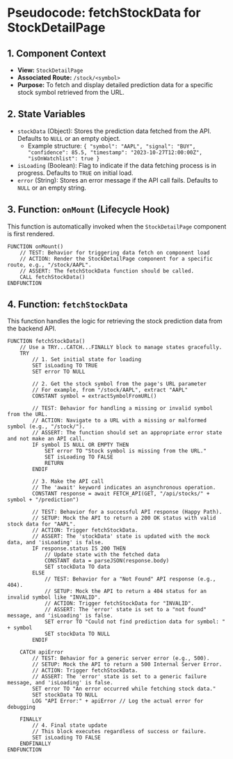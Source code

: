 # Pseudocode: fetchStockData for StockDetailPage

## 1. Component Context

-   **View:** `StockDetailPage`
-   **Associated Route:** `/stock/<symbol>`
-   **Purpose:** To fetch and display detailed prediction data for a specific stock symbol retrieved from the URL.

## 2. State Variables

-   `stockData` (Object): Stores the prediction data fetched from the API. Defaults to `NULL` or an empty object.
    -   Example structure: `{ "symbol": "AAPL", "signal": "BUY", "confidence": 85.5, "timestamp": "2023-10-27T12:00:00Z", "isOnWatchlist": true }`
-   `isLoading` (Boolean): Flag to indicate if the data fetching process is in progress. Defaults to `TRUE` on initial load.
-   `error` (String): Stores an error message if the API call fails. Defaults to `NULL` or an empty string.

## 3. Function: `onMount` (Lifecycle Hook)

This function is automatically invoked when the `StockDetailPage` component is first rendered.

```plaintext
FUNCTION onMount()
    // TEST: Behavior for triggering data fetch on component load
    // ACTION: Render the StockDetailPage component for a specific route, e.g., "/stock/AAPL".
    // ASSERT: The fetchStockData function should be called.
    CALL fetchStockData()
ENDFUNCTION
```

## 4. Function: `fetchStockData`

This function handles the logic for retrieving the stock prediction data from the backend API.

```plaintext
FUNCTION fetchStockData()
    // Use a TRY...CATCH...FINALLY block to manage states gracefully.
    TRY
        // 1. Set initial state for loading
        SET isLoading TO TRUE
        SET error TO NULL

        // 2. Get the stock symbol from the page's URL parameter
        // For example, from "/stock/AAPL", extract "AAPL"
        CONSTANT symbol = extractSymbolFromURL()

        // TEST: Behavior for handling a missing or invalid symbol from the URL.
        // ACTION: Navigate to a URL with a missing or malformed symbol (e.g., "/stock/").
        // ASSERT: The function should set an appropriate error state and not make an API call.
        IF symbol IS NULL OR EMPTY THEN
            SET error TO "Stock symbol is missing from the URL."
            SET isLoading TO FALSE
            RETURN
        ENDIF

        // 3. Make the API call
        // The 'await' keyword indicates an asynchronous operation.
        CONSTANT response = await FETCH_API(GET, "/api/stocks/" + symbol + "/prediction")

        // TEST: Behavior for a successful API response (Happy Path).
        // SETUP: Mock the API to return a 200 OK status with valid stock data for "AAPL".
        // ACTION: Trigger fetchStockData.
        // ASSERT: The 'stockData' state is updated with the mock data, and 'isLoading' is false.
        IF response.status IS 200 THEN
            // Update state with the fetched data
            CONSTANT data = parseJSON(response.body)
            SET stockData TO data
        ELSE
            // TEST: Behavior for a "Not Found" API response (e.g., 404).
            // SETUP: Mock the API to return a 404 status for an invalid symbol like "INVALID".
            // ACTION: Trigger fetchStockData for "INVALID".
            // ASSERT: The 'error' state is set to a "not found" message, and 'isLoading' is false.
            SET error TO "Could not find prediction data for symbol: " + symbol
            SET stockData TO NULL
        ENDIF

    CATCH apiError
        // TEST: Behavior for a generic server error (e.g., 500).
        // SETUP: Mock the API to return a 500 Internal Server Error.
        // ACTION: Trigger fetchStockData.
        // ASSERT: The 'error' state is set to a generic failure message, and 'isLoading' is false.
        SET error TO "An error occurred while fetching stock data."
        SET stockData TO NULL
        LOG "API Error:" + apiError // Log the actual error for debugging

    FINALLY
        // 4. Final state update
        // This block executes regardless of success or failure.
        SET isLoading TO FALSE
    ENDFINALLY
ENDFUNCTION
